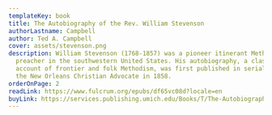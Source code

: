 ```yaml
---
templateKey: book
title: The Autobiography of the Rev. William Stevenson
authorLastname: Campbell
author: Ted A. Campbell
cover: assets/stevenson.png
description: William Stevenson (1768-1857) was a pioneer itinerant Methodist
  preacher in the southwestern United States. His autobiography, a classic
  account of frontier and folk Methodism, was first published in serial form in
  the New Orleans Christian Advocate in 1858.
orderOnPage: 2
readLink: https://www.fulcrum.org/epubs/df65vc08d?locale=en
buyLink: https://services.publishing.umich.edu/Books/T/The-Autobiography-of-the-Rev.-William-Stevenson
---
```

